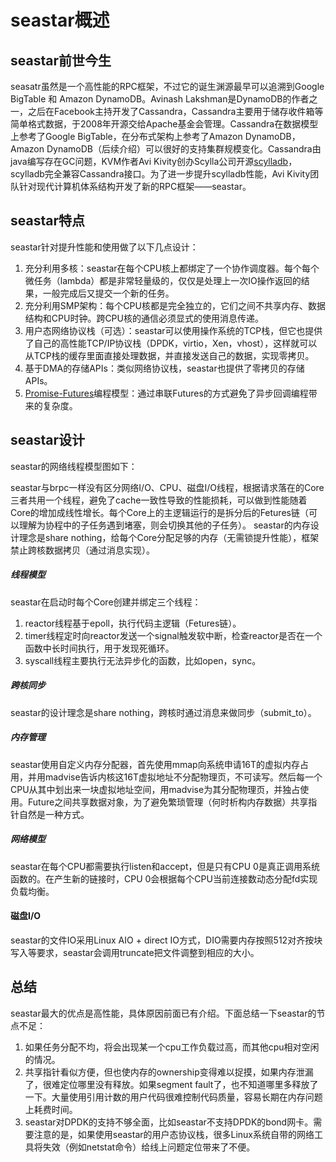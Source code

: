 # seastar概述

## seastar前世今生
seasatr虽然是一个高性能的RPC框架，不过它的诞生渊源最早可以追溯到Google BigTable 和 Amazon DynamoDB。Avinash Lakshman是DynamoDB的作者之一，之后在Facebook主持开发了Cassandra，Cassandra主要用于储存收件箱等简单格式数据，于2008年开源交给Apache基金会管理。Cassandra在数据模型上参考了Google BigTable，在分布式架构上参考了Amazon DynamoDB，Amazon DynamoDB（后续介绍）可以很好的支持集群规模变化。Cassandra由java编写存在GC问题，KVM作者Avi Kivity创办Scylla公司开源[scylladb](https://www.scylladb.com/)，scylladb完全兼容Cassandra接口。为了进一步提升scylladb性能，Avi Kivity团队针对现代计算机体系结构开发了新的RPC框架——seastar。


## seastar特点
seastar针对提升性能和使用做了以下几点设计：

1. 充分利用多核：seastar在每个CPU核上都绑定了一个协作调度器。每个每个微任务（lambda）都是非常轻量级的，仅仅是处理上一次IO操作返回的结果，一般完成后又提交一个新的任务。
2. 充分利用SMP架构：每个CPU核都是完全独立的，它们之间不共享内存、数据结构和CPU时钟。跨CPU核的通信必须显式的使用消息传递。
3. 用户态网络协议栈（可选）：seastar可以使用操作系统的TCP栈，但它也提供了自己的高性能TCP/IP协议栈（DPDK，virtio，Xen，vhost），这样就可以从TCP栈的缓存里面直接处理数据，并直接发送自己的数据，实现零拷贝。
4. 基于DMA的存储APIs：类似网络协议栈，seastar也提供了零拷贝的存储APIs。
5. [Promise-Futures](https://en.wikipedia.org/wiki/Futures_and_promises)编程模型：通过串联Futures的方式避免了异步回调编程带来的复杂度。


## seastar设计
seastar的网络线程模型图如下：

seastar与brpc一样没有区分网络I/O、CPU、磁盘I/O线程，根据请求落在的Core三者共用一个线程，避免了cache一致性导致的性能损耗，可以做到性能随着Core的增加成线性增长。每个Core上的主逻辑运行的是拆分后的Fetures链（可以理解为协程中的子任务遇到堵塞，则会切换其他的子任务）。
seastar的内存设计理念是share nothing，给每个Core分配足够的内存（无需锁提升性能），框架禁止跨核数据拷贝（通过消息实现）。

##### 线程模型
seastar在启动时每个Core创建并绑定三个线程：
1. reactor线程基于epoll，执行代码主逻辑（Fetures链）。
2. timer线程定时向reactor发送一个signal触发软中断，检查reactor是否在一个函数中长时间执行，用于发现死循环。
3. syscall线程主要执行无法异步化的函数，比如open，sync。

##### 跨核同步
seastar的设计理念是share nothing，跨核时通过消息来做同步（submit_to）。

##### 内存管理
seastar使用自定义内存分配器，首先使用mmap向系统申请16T的虚拟内存占用，并用madvise告诉内核这16T虚拟地址不分配物理页，不可读写。然后每一个CPU从其中划出来一块虚拟地址空间，用madvise为其分配物理页，并独占使用。Future之间共享数据对象，为了避免繁琐管理（何时析构内存数据）共享指针自然是一种方式。


##### 网络模型
seastar在每个CPU都需要执行listen和accept，但是只有CPU 0是真正调用系统函数的。在产生新的链接时，CPU 0会根据每个CPU当前连接数动态分配fd实现负载均衡。

#### 磁盘I/O
seastar的文件IO采用Linux AIO + direct IO方式，DIO需要内存按照512对齐按块写入等要求，seastar会调用truncate把文件调整到相应的大小。

## 总结
seastar最大的优点是高性能，具体原因前面已有介绍。下面总结一下seastar的节点不足：

1. 如果任务分配不均，将会出现某一个cpu工作负载过高，而其他cpu相对空闲的情况。
2. 共享指针看似方便，但也使内存的ownership变得难以捉摸，如果内存泄漏了，很难定位哪里没有释放。如果segment fault了，也不知道哪里多释放了一下。大量使用引用计数的用户代码很难控制代码质量，容易长期在内存问题上耗费时间。
3. seastar对DPDK的支持不够全面，比如seastar不支持DPDK的bond网卡。需要注意的是，如果使用seastar的用户态协议栈，很多Linux系统自带的网络工具将失效（例如netstat命令）给线上问题定位带来了不便。